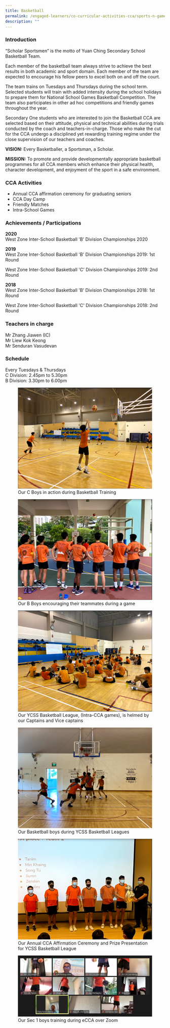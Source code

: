 ```yaml
---
title: Basketball
permalink: /engaged-learners/co-curricular-activities-cca/sports-n-games/basketball/
description: ""
---
```



### Introduction

“Scholar Sportsmen” is the motto of Yuan Ching Secondary School Basketball Team.

Each member of the basketball team always strive to achieve the best results in both academic and sport domain. Each member of the team are expected to encourage his fellow peers to excel both on and off the court.  

The team trains on Tuesdays and Thursdays during the school term. Selected students will train with added intensity during the school holidays to prepare them for National School Games Basketball Competition. The team also participates in other ad hoc competitions and friendly games throughout the year.

Secondary One students who are interested to join the Basketball CCA are selected based on their attitude, physical and technical abilities during trials conducted by the coach and teachers-in-charge. Those who make the cut for the CCA undergo a disciplined yet rewarding training regime under the close supervision of our teachers and coaches.

**VISION:** Every Basketballer, a Sportsman, a Scholar.

**MISSION:** To promote and provide developmentally appropriate basketball programmes for all CCA members which enhance their physical health, character development, and enjoyment of the sport in a safe environment.

### CCA Activities

*   Annual CCA affirmation ceremony for graduating seniors
*   CCA Day Camp
*   Friendly Matches
*   Intra-School Games

### Achievements / Participations

**2020** <br>
West Zone Inter-School Basketball 'B' Division Championships 2020

**2019** <br>
West Zone Inter-School Basketball 'B' Division Championships 2019: 1st Round

West Zone Inter-School Basketball 'C' Division Championships 2019: 2nd Round

**2018** <br>
West Zone Inter-School Basketball 'B' Division Championships 2018: 1st Round

West Zone Inter-School Basketball 'C' Division Championships 2018: 2nd Round

### Teachers in charge

Mr Zhang Jiawen (IC) <br>
Mr Liew Kok Keong <br>
Mr Senduran Vasudevan

### Schedule

Every Tuesdays & Thursdays <br>
C Division: 2.45pm to 5.30pm <Br> 
B Division: 3.30pm to 6.00pm

<figure>  
<img src="/images/Basketball-1.png">  
<figcaption> Our C Boys in action during Basketball Training </figcaption>  
</figure>

<figure>  
<img src="/images/Basketball-2.png">  
<figcaption> Our B Boys encouraging their teammates during a game </figcaption>  
</figure>

<figure>  
<img src="/images/Basketball-3.png">  
<figcaption> Our YCSS Basketball League, (Intra-CCA games), is helmed by our Captains and Vice captains </figcaption>  
</figure>

<figure>  
<img src="/images/Basketball-4.png">  
<figcaption> Our Basketball boys during YCSS Basketball Leagues </figcaption>  
</figure>

<figure>  
<img src="/images/Basketball-5.png">  
<figcaption> Our Annual CCA Affirmation Ceremony and Prize Presentation for YCSS Basketball League </figcaption> 
</figure>

<figure>  
<img src="/images/Basketball-6.jpg">  
<figcaption> Our Sec 1 boys training during eCCA over Zoom </figcaption> 
</figure>
